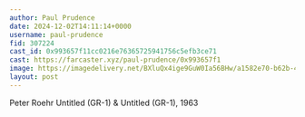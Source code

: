 ```yaml
---
author: Paul Prudence
date: 2024-12-02T14:11:14+0000
username: paul-prudence
fid: 307224
cast_id: 0x993657f11cc0216e76365725941756c5efb3ce71
cast: https://farcaster.xyz/paul-prudence/0x993657f1
image: https://imagedelivery.net/BXluQx4ige9GuW0Ia56BHw/a1582e70-b62b-4372-deb1-5ff037079c00/original
layout: post
---
```


Peter Roehr
Untitled (GR-1) & Untitled (GR-1), 1963

<img src='https://imagedelivery.net/BXluQx4ige9GuW0Ia56BHw/a1582e70-b62b-4372-deb1-5ff037079c00/original' alt='' referrerpolicy='no-referrer'/>
